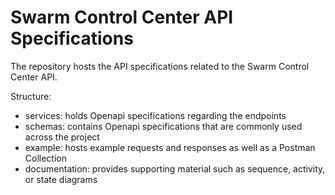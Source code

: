 # Swarm Control Center API Specifications

The repository hosts the API specifications related to the Swarm Control Center API.

Structure:

  - services: holds Openapi specifications regarding the endpoints
  - schemas: contains Openapi specifications that are commonly used across the project
  - example: hosts example requests and responses as well as a Postman Collection
  - documentation: provides supporting material such as sequence, activity, or state diagrams